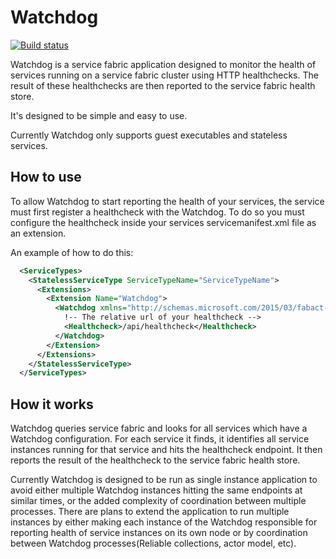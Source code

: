 # Watchdog

[![Build status](https://ci.appveyor.com/api/projects/status/4yquw4ajb2he1a52/branch/master?svg=true)](https://ci.appveyor.com/project/alastairgould/watchdog/branch/master)

Watchdog is a service fabric application designed to monitor the health of services running on a service fabric cluster 
using HTTP healthchecks. The result of these healthchecks are then reported to the service fabric health store.

It's designed to be simple and easy to use.

Currently Watchdog only supports guest executables and stateless services.

## How to use

To allow Watchdog to start reporting the health of your services, the service must first register a healthcheck with the Watchdog. To do so you must configure the healthcheck inside your services servicemanifest.xml file as an extension.

An example of how to do this:

```xml
  <ServiceTypes>
    <StatelessServiceType ServiceTypeName="ServiceTypeName">
      <Extensions>
        <Extension Name="Watchdog">
          <Watchdog xmlns="http://schemas.microsoft.com/2015/03/fabact-no-schema">
            !-- The relative url of your healthcheck -->
            <Healthcheck>/api/healthcheck</Healthcheck>
          </Watchdog>
        </Extension>
      </Extensions>
    </StatelessServiceType>
  </ServiceTypes>
```

## How it works 

Watchdog queries service fabric and looks for all services which have a Watchdog configuration. For each service it finds, 
it identifies all service instances running for that service and hits the healthcheck endpoint. It then reports the result of the 
healthcheck to the service fabric health store.

Currently Watchdog is designed to be run as single instance application to avoid either multiple Watchdog instances hitting
the same endpoints at similar times, or the added complexity of coordination between multiple processes. There are 
plans to extend the application to run  multiple instances by either making each instance of the Watchdog responsible 
for reporting health of service instances on its own node or by coordination between Watchdog 
processes(Reliable collections, actor model, etc).
